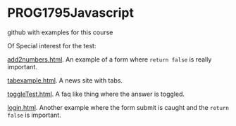 PROG1795Javascript
==================

github with examples for this course

Of Special interest for the test:

[add2numbers.html](rhildred.github.io/PROG1795Javascript/public/add2numbers.html). An example of a form where `return false` is really important.

[tabexample.html](rhildred.github.io/PROG1795Javascript/public/tabexample.html). A news site with tabs.

[toggleTest.html](rhildred.github.io/PROG1795Javascript/public/toggleTest.html). A faq like thing where the answer is toggled.

[login.html](rhildred.github.io/PROG1795Javascript/public/login.html). Another example where the form submit is caught and the `return false` is important.
